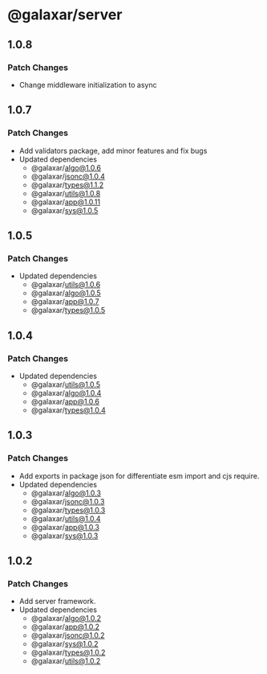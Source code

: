 # @galaxar/server

## 1.0.8

### Patch Changes

-   Change middleware initialization to async

## 1.0.7

### Patch Changes

-   Add validators package, add minor features and fix bugs
-   Updated dependencies
    -   @galaxar/algo@1.0.6
    -   @galaxar/jsonc@1.0.4
    -   @galaxar/types@1.1.2
    -   @galaxar/utils@1.0.8
    -   @galaxar/app@1.0.11
    -   @galaxar/sys@1.0.5

## 1.0.5

### Patch Changes

-   Updated dependencies
    -   @galaxar/utils@1.0.6
    -   @galaxar/algo@1.0.5
    -   @galaxar/app@1.0.7
    -   @galaxar/types@1.0.5

## 1.0.4

### Patch Changes

-   Updated dependencies
    -   @galaxar/utils@1.0.5
    -   @galaxar/algo@1.0.4
    -   @galaxar/app@1.0.6
    -   @galaxar/types@1.0.4

## 1.0.3

### Patch Changes

-   Add exports in package json for differentiate esm import and cjs require.
-   Updated dependencies
    -   @galaxar/algo@1.0.3
    -   @galaxar/jsonc@1.0.3
    -   @galaxar/types@1.0.3
    -   @galaxar/utils@1.0.4
    -   @galaxar/app@1.0.3
    -   @galaxar/sys@1.0.3

## 1.0.2

### Patch Changes

-   Add server framework.
-   Updated dependencies
    -   @galaxar/algo@1.0.2
    -   @galaxar/app@1.0.2
    -   @galaxar/jsonc@1.0.2
    -   @galaxar/sys@1.0.2
    -   @galaxar/types@1.0.2
    -   @galaxar/utils@1.0.2
